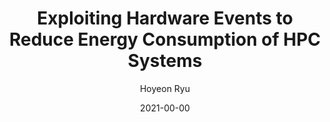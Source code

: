 ---
layout: publication_info  # FIXED! DO NOT CHANGE!
author: "Hoyeon Ryu"   # your name (do not specify the publication authors, please specify publication authors at "pub_authors")
title:  "Exploiting Hardware Events to Reduce Energy Consumption of HPC Systems"  # publication title
date:   2021-00-00  # publication date (not the blog posting date...)

description: |  # provide a brief explanation of your work!
    TBD

params:
    pub_authors:  # publication authors
        - "/members/yongho_lee"
        - "/members/osang_kwon"
        - "/members/kwangeun_byun"
        - "/members/yongjun_kim"
        - "/members/seokin_hong"

    pub_venue: "Journal of The Korea Society of Computer and Information, Volume 26 Issue 8, pp.1-11, 2021."  # full venue name (conference and journal name)

    pub_url:   # URL to get access to the publication (comment this line if you don't have publicaiton URL)
    pub_thumbnail: "thumbnail.png"  # image of the thumbnail (comment this line if you don't have any thumbnail to reveal)

    pub_abstract: |  # abstract of your publication


    pub_keywords:  # keywords of your publication
        - TBD

    # Publication Classes: choose one of the class specified below (see more details at "config.yaml")
    #   - ACC : Accelerator
    #   - MS  : Memory System
    #   - CA  : Computer Architecture
    #   - OS  : Operating Systems
    #   - NDP : Near Data Processing / Processing In Memory
    pub_class: "MS"  # choose any class of the publication
---